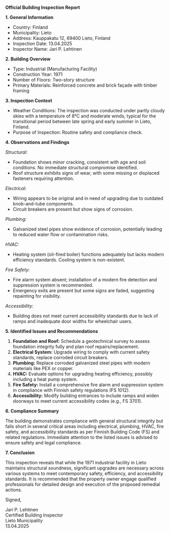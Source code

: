**Official Building Inspection Report**

**1. General Information**

- Country: Finland  
- Municipality: Lieto  
- Address: Kauppakatu 12, 69400 Lieto, Finland  
- Inspection Date: 13.04.2025  
- Inspector Name: Jari P. Lehtinen

**2. Building Overview**

- Type: Industrial (Manufacturing Facility)  
- Construction Year: 1971  
- Number of Floors: Two-story structure  
- Primary Materials: Reinforced concrete and brick façade with timber framing

**3. Inspection Context**

- Weather Conditions: The inspection was conducted under partly cloudy skies with a temperature of 8°C and moderate winds, typical for the transitional period between late spring and early summer in Lieto, Finland.  
- Purpose of Inspection: Routine safety and compliance check.

**4. Observations and Findings**

*Structural:*  
- Foundation shows minor cracking, consistent with age and soil conditions. No immediate structural compromise identified.  
- Roof structure exhibits signs of wear, with some missing or displaced fasteners requiring attention.  

*Electrical:*  
- Wiring appears to be original and in need of upgrading due to outdated knob-and-tube components.  
- Circuit breakers are present but show signs of corrosion.

*Plumbing:*  
- Galvanized steel pipes show evidence of corrosion, potentially leading to reduced water flow or contamination risks.  

*HVAC:*  
- Heating system (oil-fired boiler) functions adequately but lacks modern efficiency standards. Cooling system is non-existent.  

*Fire Safety:*  
- Fire alarm system absent; installation of a modern fire detection and suppression system is recommended.  
- Emergency exits are present but some signs are faded, suggesting repainting for visibility.  

*Accessibility:*  
- Building does not meet current accessibility standards due to lack of ramps and inadequate door widths for wheelchair users.

**5. Identified Issues and Recommendations**

1. **Foundation and Roof:** Schedule a geotechnical survey to assess foundation integrity fully and plan roof repairs/replacement.  
2. **Electrical System:** Upgrade wiring to comply with current safety standards, replace corroded circuit breakers.  
3. **Plumbing:** Replace corroded galvanized steel pipes with modern materials like PEX or copper.  
4. **HVAC:** Evaluate options for upgrading heating efficiency, possibly including a heat pump system.  
5. **Fire Safety:** Install a comprehensive fire alarm and suppression system in compliance with Finnish safety regulations (FS 1012).  
6. **Accessibility:** Modify building entrances to include ramps and widen doorways to meet current accessibility codes (e.g., FS 3701).

**6. Compliance Summary**

The building demonstrates compliance with general structural integrity but falls short in several critical areas including electrical, plumbing, HVAC, fire safety, and accessibility standards as per Finnish Building Code (FS) and related regulations. Immediate attention to the listed issues is advised to ensure safety and legal compliance.

**7. Conclusion**

This inspection reveals that while the 1971 industrial facility in Lieto maintains structural soundness, significant upgrades are necessary across various systems to meet contemporary safety, efficiency, and accessibility standards. It is recommended that the property owner engage qualified professionals for detailed design and execution of the proposed remedial actions.

Signed,

Jari P. Lehtinen  
Certified Building Inspector  
Lieto Municipality  
13.04.2025
